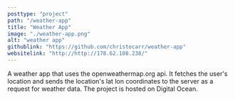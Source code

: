 ```yaml
---
posttype: "project"
path: "/weather-app"
title: "Weather App"
image: "./weather-app.png"
alt: "weather app"
githublink: "https://github.com/christocarr/weather-app"
websitelink: "http://http://178.62.108.238/"
---
```


A weather app that uses the openweathermap.org api. It fetches the user's location and sends the location's lat lon coordinates to the server as a request for weather data. The project is hosted on Digital Ocean.